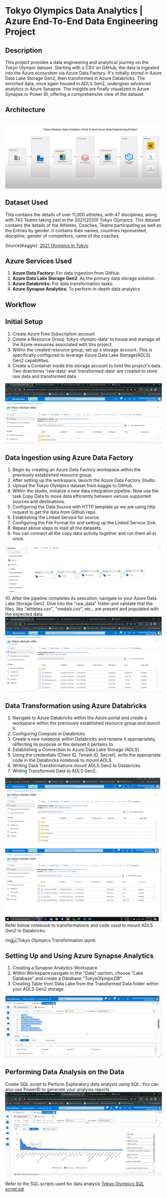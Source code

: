 # Tokyo Olympics Data Analytics | Azure End-To-End Data Engineering Project 


## Description
This project provides a data engineering and analytical journey on the Tokyo Olympic dataset. Starting with a CSV on GitHub, the data is ingested into the Azure ecosystem via Azure Data Factory. It's initially stored in Azure Data Lake Storage Gen2, then transformed in Azure Databricks. The enriched data, once again housed in ADLS Gen2, undergoes advanced analytics in Azure Synapse. The insights are finally visualized in Azure Synapse or Power BI, offering a comprehensive view of the dataset.
## Architecture 
<img src="Assets/Architecture.png">

## Dataset Used 
This contains the details of over 11,000 athletes, with 47 disciplines, along with 743 Teams taking part in the 2021(2020) Tokyo Olympics.
This dataset contains the details of the Athletes, Coaches, Teams participating as well as the Entries by gender. It contains their names, countries represented, discipline, gender of competitors, name of the coaches.

Source(Kaggle): [2021 Olympics in Tokyo](https://www.kaggle.com/datasets/arjunprasadsarkhel/2021-olympics-in-tokyo)

## Azure Services Used
1. **Azure Data Factory:** For data ingestion from GitHub.
2. **Azure Data Lake Storage Gen2**: As the primary data storage solution.
3. **Azure Databricks:** For data transformation tasks.
4. **Azure Synapse Analytics:** To perform in-depth data analytics.
   
## Workflow 

## Initial Setup
1. Create Azure Free Subscription account  
2. Create a Resource Group 'tokyo-olympic-data' to house and manage all the Azure resources associated with this project. 
3. Within the created resource group, set up a storage account. This is specifically configured to leverage Azure Data Lake Storage(ADLS) Gen2 capabilities.
4. Create a Container inside this storage account to hold the project's data. Two directories 'raw-data' and 'transformed-data' are created to store raw data and transformed data.
  <img src="Assets/folderF1.png"> 

## Data Ingestion using Azure Data Factory
1. Begin by creating an Azure Data Factory workspace within the previously established resource group.
2. After setting up the workspace, launch the Azure Data Factory Studio. 
3. Upload the Tokyo Olympics dataset from kaggle to GitHub.
4. Within the studio, initialize a new data integration pipeline. Now use the task Copy Data to move data efficiently between various supported sources and destinations.
5. Configuring the Data Source with HTTP template as we are using http request to get the data from Github repo.
6. Establishing the Linked Service for source.
7. Configuring the File Format for and setting up the Linked Service Sink.
8. Repeat above steps to load all the datasets.
9. You can connect all the copy data activity together and run them all at once.
<img src="Assets/datafactory_pipeline.png">  
10. After the pipeline completes its execution, navigate to your Azure Data Lake Storage Gen2. Dive into the "raw_data" folder and validate that the files, like "athletes.csv", "medals.csv", etc., are present and populated with the expected data.

 <img src="Assets/RAW DATA folder insideS.png">

## Data Transformation using Azure Databricks
1. Navigate to Azure Databricks within the Azure portal and create a workspace within the previously established resource group and launch it.
2. Configuring Compute in Databricks
3. Create a new notebook within Databricks and rename it appropriately, reflecting its purpose or the dataset it pertains to.
4. Establishing a Connection to Azure Data Lake Storage (ADLS)
5. Using the credentials (Client ID, Tenant ID, Secret), write the appropriate code in the Databricks notebook to mount ADLS. 
6. Writing Data Transformations mount ADLS Gen2 to Databricks.
7. Writing Transformed Data to ADLS Gen2.
 <img src="Assets/transformed data folders listS.png">
  <img src="Assets/ATHELETS folder insideS.png">
Refer below notebook to transformations and code used to mount ADLS Gen2 to Databricks.

img![Tokyo Olympics Transformation.ipynb](https://github.com/zBalachandar/Tokyo-Olympic-Data-Analytics-Azure-End-To-End-Data-Engineering-Project.-/blob/main/Data%20Bricks%20Notebooks/Tokyo%20Olympic%20Transformation%20.ipynb)

## Setting Up and Using Azure Synapse Analytics
1. Creating a Synapse Analytics Workspace.
2. Within Workspace navigate to the "Data" section, choose "Lake Database"  and create a Database "TokyoOlympicDB"
3. Creating Table from Data Lake  from the Transformed Data folder within your ADLS Gen2 storage.
 <img src="Assets/db query.png">
 
## Performing Data Analysis on the Data

Create SQL script to Perform Exploratory data analysis using SQL.
You can also use PowerBI to generate your analysis reports.
 <img src="Assets/vizS.png">

Refer to the SQL scripts used for data analysis 
[Tokyo Olympics SQL script.sql](https://github.com/zBalachandar/Tokyo-Olympic-Data-Analytics-Azure-End-To-End-Data-Engineering-Project.-/blob/main/Sql%20query/SQL%20script%201.sql)
